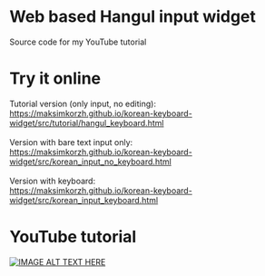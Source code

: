 # Web based Hangul input widget
Source code for my YouTube tutorial

# Try it online
Tutorial version (only input, no editing):<br>
https://maksimkorzh.github.io/korean-keyboard-widget/src/tutorial/hangul_keyboard.html<br>
<br>
Version with bare text input only:<br>
https://maksimkorzh.github.io/korean-keyboard-widget/src/korean_input_no_keyboard.html<br>
<br>
Version with keyboard:<br>
https://maksimkorzh.github.io/korean-keyboard-widget/src/korean_input_keyboard.html<br>

# YouTube tutorial
[![IMAGE ALT TEXT HERE](https://img.youtube.com/vi/FkGzvbQ0_Vg/0.jpg)](https://youtu.be/FkGzvbQ0_Vg)
